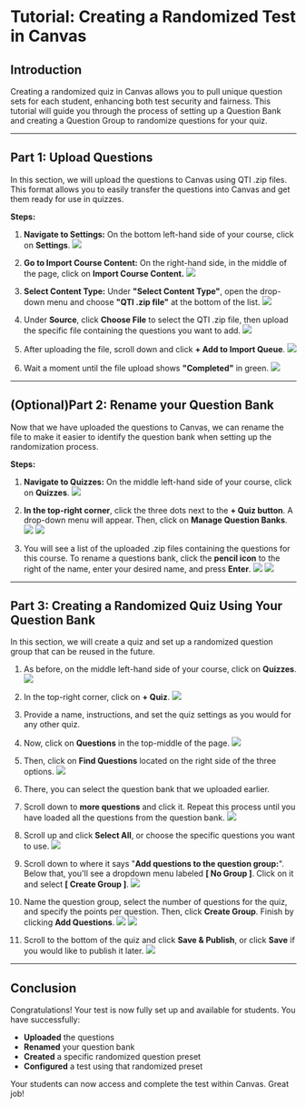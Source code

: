 # **Tutorial: Creating a Randomized Test in Canvas**

## **Introduction**
Creating a randomized quiz in Canvas allows you to pull unique question sets for each student, enhancing both test security and fairness. This tutorial will guide you through the process of setting up a Question Bank and creating a Question Group to randomize questions for your quiz.

---

## **Part 1: Upload Questions**
In this section, we will upload the questions to Canvas using QTI .zip files. This format allows you to easily transfer the questions into Canvas and get them ready for use in quizzes.

**Steps:**

1. **Navigate to Settings:** On the bottom left-hand side of your course, click on **Settings**.
![](canvas_how_to/Step_01_01-select_settings.png) 

2. **Go to Import Course Content:** On the right-hand side, in the middle of the page, click on **Import Course Content.**
![](canvas_how_to/Step_01_02-select_import_course_content.png)

3. **Select Content Type:** Under **"Select Content Type"**, open the drop-down menu and choose **"QTI .zip file"** at the bottom of the list.
![](canvas_how_to/Step_01_03-select_QTI_zip_file.png)

4. Under **Source**, click **Choose File** to select the QTI .zip file, then upload the specific file containing the questions you want to add.
![](canvas_how_to/Step_01_04-select_Choose_File.png)

5. After uploading the file, scroll down and click **+ Add to Import Queue**.
![](canvas_how_to/Step_01_05-select_Add_Import_Queue.png)

6. Wait a moment until the file upload shows **"Completed"** in green.
![](canvas_how_to/Step_01_06-wait_for_Status_complete.png)

---

## **(Optional)Part 2: Rename your Question Bank**
Now that we have uploaded the questions to Canvas, we can rename the file to make it easier to identify the question bank when setting up the randomization process.

**Steps:**

1. **Navigate to Quizzes:** On the middle left-hand side of your course, click on **Quizzes**.
![](canvas_how_to/Step_02_01-select_Quizzes.png)

2. **In the top-right corner**, click the three dots next to the **+ Quiz button**. A drop-down menu will appear. Then, click on **Manage Question Banks**.
![](canvas_how_to/Step_02_02-select_three_dots.png)
![](canvas_how_to/Step_02_03-select-Manage_Question_Banks.png)

3. You will see a list of the uploaded .zip files containing the questions for this course. To rename a questions bank, click the **pencil icon** to the right of the name, enter your desired name, and press **Enter**.
![](canvas_how_to/Step_02_04-select_pencil_icon.png)
![](canvas_how_to/Step_02_05-edit_name.png)

---

## **Part 3: Creating a Randomized Quiz Using Your Question Bank**
In this section, we will create a quiz and set up a randomized question group that can be reused in the future.

1. As before, on the middle left-hand side of your course, click on **Quizzes**.
![](canvas_how_to/Step_03_01-select_Quizzes.png)

2. In the top-right corner, click on **+ Quiz**.
![](canvas_how_to/Step_03_02-select_Quiz.png)

3. Provide a name, instructions, and set the quiz settings as you would for any other quiz.

4. Now, click on **Questions** in the top-middle of the page.
![](canvas_how_to/Step_03_04-select_Questions.png)

5. Then, click on **Find Questions** located on the right side of the three options.
![](canvas_how_to/Step_03_05-select_Find_Questions.png)

6. There, you can select the question bank that we uploaded earlier.

7. Scroll down to **more questions** and click it. Repeat this process until you have loaded all the questions from the question bank.
![](canvas_how_to/Step_03_07-select_more_questions.png)

8. Scroll up and click **Select All**, or choose the specific questions you want to use.
![](canvas_how_to/Step_03_08-click_select_all.png)

9. Scroll down to where it says "**Add questions to the question group:**". Below that, you'll see a dropdown menu labeled **[ No Group ]**. Click on it and select **[ Create Group ]**.
![](canvas_how_to/Step_03_09-create_group.png)

10. Name the question group, select the number of questions for the quiz, and specify the points per question. Then, click **Create Group**. Finish by clicking **Add Questions**.
![](canvas_how_to/Step_03_10_01-Create_Group.png)
![](canvas_how_to/Step_03_10_02-Add_Questions.png)

11. Scroll to the bottom of the quiz and click **Save & Publish**, or click **Save** if you would like to publish it later.
![](canvas_how_to/Step_03_11-Save_and_publish.png)

---

## **Conclusion**
Congratulations! Your test is now fully set up and available for students. You have successfully:  
- **Uploaded** the questions  
- **Renamed** your question bank  
- **Created** a specific randomized question preset  
- **Configured** a test using that randomized preset  

Your students can now access and complete the test within Canvas. Great job!
